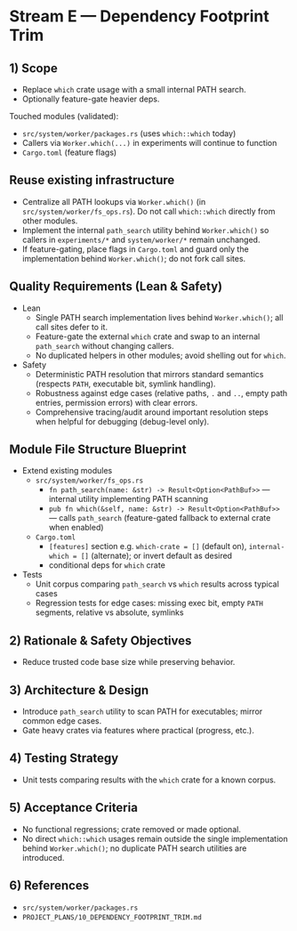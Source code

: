 # Stream E — Dependency Footprint Trim

## 1) Scope

- Replace `which` crate usage with a small internal PATH search.
- Optionally feature-gate heavier deps.

Touched modules (validated):

- `src/system/worker/packages.rs` (uses `which::which` today)
- Callers via `Worker.which(...)` in experiments will continue to function
- `Cargo.toml` (feature flags)

## Reuse existing infrastructure

- Centralize all PATH lookups via `Worker.which()` (in `src/system/worker/fs_ops.rs`). Do not call `which::which` directly from other modules.
- Implement the internal `path_search` utility behind `Worker.which()` so callers in `experiments/*` and `system/worker/*` remain unchanged.
- If feature-gating, place flags in `Cargo.toml` and guard only the implementation behind `Worker.which()`; do not fork call sites.

## Quality Requirements (Lean & Safety)

- Lean
  - Single PATH search implementation lives behind `Worker.which()`; all call sites defer to it.
  - Feature-gate the external `which` crate and swap to an internal `path_search` without changing callers.
  - No duplicated helpers in other modules; avoid shelling out for `which`.
- Safety
  - Deterministic PATH resolution that mirrors standard semantics (respects `PATH`, executable bit, symlink handling).
  - Robustness against edge cases (relative paths, `.` and `..`, empty path entries, permission errors) with clear errors.
  - Comprehensive tracing/audit around important resolution steps when helpful for debugging (debug-level only).

## Module File Structure Blueprint

- Extend existing modules
  - `src/system/worker/fs_ops.rs`
    - `fn path_search(name: &str) -> Result<Option<PathBuf>>` — internal utility implementing PATH scanning
    - `pub fn which(&self, name: &str) -> Result<Option<PathBuf>>` — calls `path_search` (feature-gated fallback to external crate when enabled)
  - `Cargo.toml`
    - `[features]` section e.g. `which-crate = []` (default on), `internal-which = []` (alternate); or invert default as desired
    - conditional deps for `which` crate
- Tests
  - Unit corpus comparing `path_search` vs `which` results across typical cases
  - Regression tests for edge cases: missing exec bit, empty `PATH` segments, relative vs absolute, symlinks

## 2) Rationale & Safety Objectives

- Reduce trusted code base size while preserving behavior.

## 3) Architecture & Design

- Introduce `path_search` utility to scan PATH for executables; mirror common edge cases.
- Gate heavy crates via features where practical (progress, etc.).

## 4) Testing Strategy

- Unit tests comparing results with the `which` crate for a known corpus.

## 5) Acceptance Criteria

- No functional regressions; crate removed or made optional.
- No direct `which::which` usages remain outside the single implementation behind `Worker.which()`; no duplicate PATH search utilities are introduced.

## 6) References

- `src/system/worker/packages.rs`
- `PROJECT_PLANS/10_DEPENDENCY_FOOTPRINT_TRIM.md`
